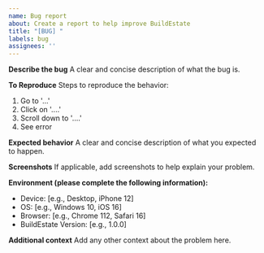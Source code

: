 ```yaml
---
name: Bug report
about: Create a report to help improve BuildEstate
title: "[BUG] "
labels: bug
assignees: ''
---
```


**Describe the bug**
A clear and concise description of what the bug is.

**To Reproduce**
Steps to reproduce the behavior:
1. Go to '...'
2. Click on '....'
3. Scroll down to '....'
4. See error

**Expected behavior**
A clear and concise description of what you expected to happen.

**Screenshots**
If applicable, add screenshots to help explain your problem.

**Environment (please complete the following information):**
- Device: [e.g., Desktop, iPhone 12]
- OS: [e.g., Windows 10, iOS 16]
- Browser: [e.g., Chrome 112, Safari 16]
- BuildEstate Version: [e.g., 1.0.0]

**Additional context**
Add any other context about the problem here.